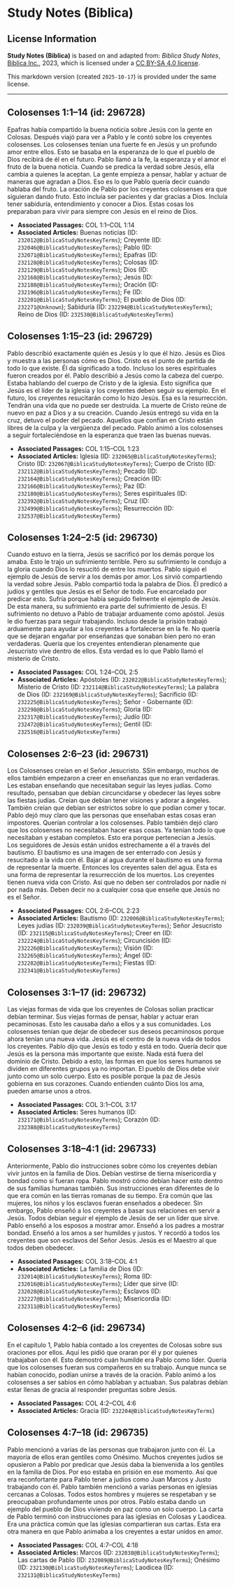 # Study Notes (Biblica)

## License Information

**Study Notes (Biblica)** is based on and adapted from: _Biblica Study Notes_, [Biblica Inc.](https://www.biblica.com/), 2023, which is licensed under a [CC BY-SA 4.0 license](https://creativecommons.org/licenses/by-sa/4.0/legalcode.en).

This markdown version (created `2025-10-17`) is provided under the same license.



--------------------------------

## Colosenses 1:1–14 (id: 296728)

Epafras había compartido la buena noticia sobre Jesús con la gente en Colosas. Después viajó para ver a Pablo y le contó sobre los creyentes colosenses. Los colosenses tenían una fuerte fe en Jesús y un profundo amor entre ellos. Esto se basaba en la esperanza de lo que el pueblo de Dios recibirá de él en el futuro. Pablo llamó a la fe, la esperanza y el amor el fruto de la buena noticia. Cuando se predica la verdad sobre Jesús, ella cambia a quienes la aceptan. La gente empieza a pensar, hablar y actuar de maneras que agradan a Dios. Eso es lo que Pablo quería decir cuando hablaba del fruto. La oración de Pablo por los creyentes colosenses era que siguieran dando fruto. Esto incluía ser pacientes y dar gracias a Dios. Incluía tener sabiduría, entendimiento y conocer a Dios. Estas cosas los preparaban para vivir para siempre con Jesús en el reino de Dios.

* **Associated Passages:** COL 1:1–COL 1:14
* **Associated Articles:** Buenas noticias (ID: `232012@BiblicaStudyNotesKeyTerms`); Creyente (ID: `232046@BiblicaStudyNotesKeyTerms`); Pablo (ID: `232071@BiblicaStudyNotesKeyTerms`); Epafras (ID: `232128@BiblicaStudyNotesKeyTerms`); Colosas (ID: `232129@BiblicaStudyNotesKeyTerms`); Dios (ID: `232168@BiblicaStudyNotesKeyTerms`); Jesús (ID: `232188@BiblicaStudyNotesKeyTerms`); Oración (ID: `232196@BiblicaStudyNotesKeyTerms`); Fe (ID: `232201@BiblicaStudyNotesKeyTerms`); El pueblo de Dios (ID: `232271@Unknown`); Sabiduría (ID: `232294@BiblicaStudyNotesKeyTerms`); Reino de Dios (ID: `232530@BiblicaStudyNotesKeyTerms`)

## Colosenses 1:15–23 (id: 296729)

Pablo describió exactamente quién es Jesús y lo que él hizo. Jesús es Dios y muestra a las personas cómo es Dios. Cristo es el punto de partida de todo lo que existe. Él da significado a todo. Incluso los seres espirituales fueron creados por él. Pablo describió a Jesús como la cabeza del cuerpo. Estaba hablando del cuerpo de Cristo y de la iglesia. Esto significa que Jesús es el líder de la iglesia y los creyentes deben seguir su ejemplo. En el futuro, los creyentes resucitarán como lo hizo Jesús. Esa es la resurrección. Tendrán una vida que no puede ser destruida. La muerte de Cristo reúne de nuevo en paz a Dios y a su creación. Cuando Jesús entregó su vida en la cruz, detuvo el poder del pecado. Aquellos que confían en Cristo están libres de la culpa y la vergüenza del pecado. Pablo animó a los colosenses a seguir fortaleciéndose en la esperanza que traen las buenas nuevas.

* **Associated Passages:** COL 1:15–COL 1:23
* **Associated Articles:** Iglesia (ID: `232065@BiblicaStudyNotesKeyTerms`); Cristo (ID: `232067@BiblicaStudyNotesKeyTerms`); Cuerpo de Cristo (ID: `232112@BiblicaStudyNotesKeyTerms`); Pecado (ID: `232164@BiblicaStudyNotesKeyTerms`); Creación (ID: `232166@BiblicaStudyNotesKeyTerms`); Paz (ID: `232180@BiblicaStudyNotesKeyTerms`); Seres espirituales (ID: `232392@BiblicaStudyNotesKeyTerms`); Cruz (ID: `232499@BiblicaStudyNotesKeyTerms`); Resurrección (ID: `232537@BiblicaStudyNotesKeyTerms`)

## Colosenses 1:24–2:5 (id: 296730)

Cuando estuvo en la tierra, Jesús se sacrificó por los demás porque los amaba. Esto le trajo un sufrimiento terrible. Pero su sufrimiento le condujo a la gloria cuando Dios lo resucitó de entre los muertos. Pablo siguió el ejemplo de Jesús de servir a los demás por amor. Los sirvió compartiendo la verdad sobre Jesús. Pablo compartió toda la palabra de Dios. Él predicó a judíos y gentiles que Jesús es el Señor de todo. Fue encarcelado por predicar esto. Sufría porque había seguido fielmente el ejemplo de Jesús. De esta manera, su sufrimiento era parte del sufrimiento de Jesús. El sufrimiento no detuvo a Pablo de trabajar arduamente como apóstol. Jesús le dio fuerzas para seguir trabajando. Incluso desde la prisión trabajó arduamente para ayudar a los creyentes a fortalecerse en la fe. No quería que se dejaran engañar por enseñanzas que sonaban bien pero no eran verdaderas. Quería que los creyentes entendieran plenamente que Jesucristo vive dentro de ellos. Esta verdad es lo que Pablo llamó el misterio de Cristo.

* **Associated Passages:** COL 1:24–COL 2:5
* **Associated Articles:** Apóstoles (ID: `232022@BiblicaStudyNotesKeyTerms`); Misterio de Cristo (ID: `232114@BiblicaStudyNotesKeyTerms`); La palabra de Dios (ID: `232169@BiblicaStudyNotesKeyTerms`); Sacrificio (ID: `232225@BiblicaStudyNotesKeyTerms`); Señor - Gobernante (ID: `232298@BiblicaStudyNotesKeyTerms`); Gloria (ID: `232317@BiblicaStudyNotesKeyTerms`); Judío (ID: `232472@BiblicaStudyNotesKeyTerms`); Gentil (ID: `232516@BiblicaStudyNotesKeyTerms`)

## Colosenses 2:6–23 (id: 296731)

Los Colosenses creían en el Señor Jesucristo. SSin embargo, muchos de ellos también empezaron a creer en enseñanzas que no eran verdaderas. Les estaban enseñando que necesitaban seguir las leyes judías. Como resultado, pensaban que debían circuncidarse y obedecer las leyes sobre las fiestas judías. Creían que debían tener visiones y adorar a ángeles. También creían que debían ser estrictos sobre lo que podían comer y tocar. Pablo dejó muy claro que las personas que enseñaban estas cosas eran impostores. Querían controlar a los colosenses. Pablo también dejó claro que los colosenses no necesitaban hacer esas cosas. Ya tenían todo lo que necesitaban y estaban completos. Esto era porque pertenecían a Jesús. Los seguidores de Jesús están unidos estrechamente a él a través del bautismo. El bautismo es una imagen de ser enterrado con Jesús y resucitado a la vida con él. Bajar al agua durante el bautismo es una forma de representar la muerte. Entonces los creyentes salen del agua. Esta es una forma de representar la resurrección de los muertos. Los creyentes tienen nueva vida con Cristo. Así que no deben ser controlados por nadie ni por nada más. Deben decir no a cualquier cosa que enseñe que Jesús no es el Señor.

* **Associated Passages:** COL 2:6–COL 2:23
* **Associated Articles:** Bautismo (ID: `232006@BiblicaStudyNotesKeyTerms`); Leyes judías (ID: `232039@BiblicaStudyNotesKeyTerms`); Señor Jesucristo (ID: `232115@BiblicaStudyNotesKeyTerms`); Creer en (ID: `232224@BiblicaStudyNotesKeyTerms`); Circuncisión (ID: `232226@BiblicaStudyNotesKeyTerms`); Visión (ID: `232265@BiblicaStudyNotesKeyTerms`); Ángel (ID: `232282@BiblicaStudyNotesKeyTerms`); Fiestas (ID: `232341@BiblicaStudyNotesKeyTerms`)

## Colosenses 3:1–17 (id: 296732)

Las viejas formas de vida que los creyentes de Colosas solían practicar debían terminar. Sus viejas formas de pensar, hablar y actuar eran pecaminosas. Esto les causaba daño a ellos y a sus comunidades. Los colosenses tenían que dejar de obedecer sus deseos pecaminosos porque ahora tenían una nueva vida. Jesús es el centro de la nueva vida de todos los creyentes. Pablo dijo que Jesús es todo y está en todo. Quería decir que Jesús es la persona más importante que existe. Nada está fuera del dominio de Cristo. Debido a esto, las formas en que los seres humanos se dividen en diferentes grupos ya no importan. El pueblo de Dios debe vivir junto como un solo cuerpo. Esto es posible porque la paz de Jesús gobierna en sus corazones. Cuando entienden cuánto Dios los ama, pueden amarse unos a otros.

* **Associated Passages:** COL 3:1–COL 3:17
* **Associated Articles:** Seres humanos (ID: `232171@BiblicaStudyNotesKeyTerms`); Corazón (ID: `232388@BiblicaStudyNotesKeyTerms`)

## Colosenses 3:18–4:1 (id: 296733)

Anteriormente, Pablo dio instrucciones sobre cómo los creyentes debían vivir juntos en la familia de Dios. Debían vestirse de tierna misericordia y bondad como si fueran ropa. Pablo mostró cómo debían hacer esto dentro de sus familias humanas también. Sus instrucciones eran diferentes de lo que era común en las tierras romanas de su tiempo. Era común que las mujeres, los niños y los esclavos fueran enseñados a obedecer. Sin embargo, Pablo enseñó a los creyentes a basar sus relaciones en servir a Jesús. Todos debían seguir el ejemplo de Jesús de ser un líder que sirve. Pablo enseñó a los esposos a mostrar amor. Enseñó a los padres a mostrar bondad. Enseñó a los amos a ser humildes y justos. Y recordó a todos los creyentes que son esclavos del Señor Jesús. Jesús es el Maestro al que todos deben obedecer.

* **Associated Passages:** COL 3:18–COL 4:1
* **Associated Articles:** La familia de Dios (ID: `232014@BiblicaStudyNotesKeyTerms`); Roma (ID: `232016@BiblicaStudyNotesKeyTerms`); Líder que sirve (ID: `232028@BiblicaStudyNotesKeyTerms`); Esclavos (ID: `232227@BiblicaStudyNotesKeyTerms`); Misericordia (ID: `232311@BiblicaStudyNotesKeyTerms`)

## Colosenses 4:2–6 (id: 296734)

En el capítulo 1, Pablo había contado a los creyentes de Colosas sobre sus oraciones por ellos. Aquí les pidió que oraran por él y por quienes trabajaban con él. Esto demostró cuán humilde era Pablo como líder. Quería que los colosenses fueran sus compañeros en su trabajo. Aunque nunca se habían conocido, podían unirse a través de la oración. Pablo animó a los colosenses a ser sabios en cómo hablaban y actuaban. Sus palabras debían estar llenas de gracia al responder preguntas sobre Jesús.

* **Associated Passages:** COL 4:2–COL 4:6
* **Associated Articles:** Gracia (ID: `232204@BiblicaStudyNotesKeyTerms`)

## Colosenses 4:7–18 (id: 296735)

Pablo mencionó a varias de las personas que trabajaron junto con él. La mayoría de ellos eran gentiles como Onésimo. Muchos creyentes judíos se opusieron a Pablo por predicar que Jesús daba la bienvenida a los gentiles en la familia de Dios. Por eso estaba en prisión en ese momento. Así que era reconfortante para Pablo tener a judíos como Juan Marcos y Justo trabajando con él. Pablo también mencionó a varias personas en iglesias cercanas a Colosas. Todos estos hombres y mujeres se respetaban y se preocupaban profundamente unos por otros. Pablo estaba dando un ejemplo del pueblo de Dios viviendo en paz como un solo cuerpo. La carta de Pablo terminó con instrucciones para las iglesias en Colosas y Laodicea. Era una práctica común que las iglesias compartieran sus cartas. Esta era otra manera en que Pablo animaba a los creyentes a estar unidos en amor.

* **Associated Passages:** COL 4:7–COL 4:18
* **Associated Articles:** Marcos (ID: `232038@BiblicaStudyNotesKeyTerms`); Las cartas de Pablo (ID: `232089@BiblicaStudyNotesKeyTerms`); Onésimo (ID: `232130@BiblicaStudyNotesKeyTerms`); Laodicea (ID: `232131@BiblicaStudyNotesKeyTerms`)

